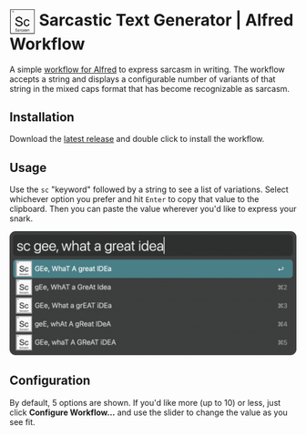 # <img src="https://raw.githubusercontent.com/robwilkerson/alfred-sarcastic-text-gen/refs/heads/main/icon.jpg" width="45" align="center" alt="icon" style="max-width: 100%;"> Sarcastic Text Generator | Alfred Workflow

A simple [workflow for Alfred](https://www.alfredapp.com/workflows/) to express sarcasm in writing. The workflow accepts a string and displays a configurable number of variants of that string in the mixed caps format that has become recognizable as sarcasm.

## Installation

Download the [latest release](https://github.com/robwilkerson/alfred-sarcastic-text-gen/releases) and double click to install the workflow.

## Usage

Use the `sc` "keyword" followed by a string to see a list of variations. Select whichever option you prefer and hit `Enter` to copy that value to the clipboard. Then you can paste the value wherever you'd like to express your snark.

![What a great idea!](https://raw.githubusercontent.com/robwilkerson/alfred-sarcastic-text-gen/refs/heads/main/img/gee-what-a-great-idea.png)

## Configuration

By default, 5 options are shown. If you'd like more (up to 10) or less, just click **Configure Workflow...** and use the slider to change the value as you see fit.
